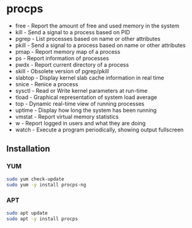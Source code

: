 # procps

- free - Report the amount of free and used memory in the system
- kill - Send a signal to a process based on PID
- pgrep - List processes based on name or other attributes
- pkill - Send a signal to a process based on name or other attributes
- pmap - Report memory map of a process
- ps - Report information of processes
- pwdx - Report current directory of a process
- skill - Obsolete version of pgrep/pkill
- slabtop - Display kernel slab cache information in real time
- snice - Renice a process
- sysctl - Read or Write kernel parameters at run-time
- tload - Graphical representation of system load average
- top - Dynamic real-time view of running processes
- uptime - Display how long the system has been running
- vmstat - Report virtual memory statistics
- w - Report logged in users and what they are doing
- watch - Execute a program periodically, showing output fullscreen

## Installation

### YUM

```sh
sudo yum check-update
sudo yum -y install procps-ng
```

### APT

```sh
sudo apt update
sudo apt -y install procps
```
